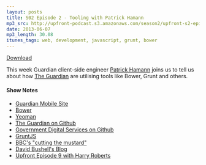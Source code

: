 ```yaml
---
layout: posts
title: S02 Episode 2 - Tooling with Patrick Hamann
mp3_src: http://upfront-podcast.s3.amazonaws.com/season2/upfront-s2-episode1.mp3
date: 2013-06-07
mp3_length: 30.08
itunes_tags: web, development, javascript, grunt, bower
---
```


<a href="http://upfront-podcast.s3.amazonaws.com/season2/upfront-s2-episode1.mp3" class="download-button">Download</a>

This week Guardian client-side engineer [Patrick Hamann](http://twitter.com/patrickhamann) joins us to tell us about how [The Guardian](http://theguardian.co.uk) are utilising tools like Bower, Grunt and others.

#### Show Notes
- [Guardian Mobile Site](http://m.guardian.co.uk/)
- [Bower](https://github.com/bower/bower)
- [Yeoman](http://yeoman.io)
- [The Guardian on Github](https://github.com/guardian)
- [Government Digital Services on Github](https://github.com/alphagov)
- [GruntJS](http://gruntjs.com/)
- [BBC's "cutting the mustard"](http://responsivenews.co.uk/post/18948466399/cutting-the-mustard)
- [David Bushell's Blog](http://dbushell.com/blog/)
- [Upfront Episode 9 with Harry Roberts](http://upfrontpodcast.com/2013/03/22/episode9.html)
